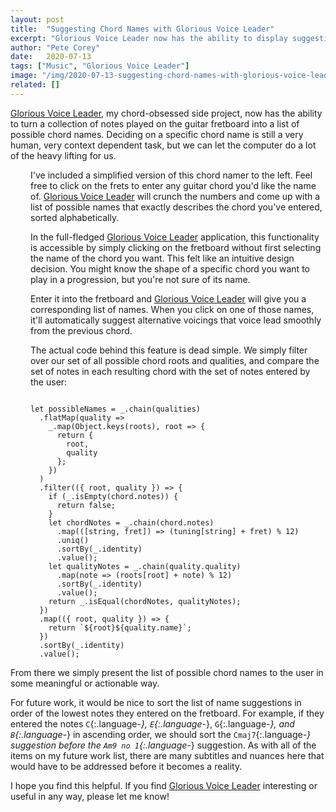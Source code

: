 ```yaml
---
layout: post
title:  "Suggesting Chord Names with Glorious Voice Leader"
excerpt: "Glorious Voice Leader now has the ability to display suggestions for chord names that exactly match the notes entered on the fretboard. Try it out with the simplified demo that's been embedded in this post."
author: "Pete Corey"
date:   2020-07-13
tags: ["Music", "Glorious Voice Leader"]
image: "/img/2020-07-13-suggesting-chord-names-with-glorious-voice-leader/chord.png"
related: []
---
```


[Glorious Voice Leader](http://gloriousvoiceleader.com/), my chord-obsessed side project, now has the ability to turn a collection of notes played on the guitar fretboard into a list of possible chord names. Deciding on a specific chord name is still a very human, very context dependent task, but we can let the computer do a lot of the heavy lifting for us.

<div id="root" style=""></div>

I've included a simplified version of this chord namer to the left. Feel free to click on the frets to enter any guitar chord you'd like the name of. [Glorious Voice Leader](http://gloriousvoiceleader.com/) will crunch the numbers and come up with a list of possible names that exactly describes the chord you've entered, sorted alphabetically.

In the full-fledged [Glorious Voice Leader](http://gloriousvoiceleader.com/) application, this functionality is accessible by simply clicking on the fretboard without first selecting the name of the chord you want. This felt like an intuitive design decision. You might know the shape of a specific chord you want to play in a progression, but you're not sure of its name.

Enter it into the fretboard and [Glorious Voice Leader](http://gloriousvoiceleader.com/) will give you a corresponding list of names. When you click on one of those names, it'll automatically suggest alternative voicings that voice lead smoothly from the previous chord.

The actual code behind this feature is dead simple. We simply filter over our set of all possible chord roots and qualities, and compare the set of notes in each resulting chord with the set of notes entered by the user:

<pre class='language-javascript'><code class='language-javascript'>
let possibleNames = _.chain(qualities)
  .flatMap(quality =>
    _.map(Object.keys(roots), root => {
      return {
        root,
        quality
      };
    })
  )
  .filter(({ root, quality }) => {
    if (_.isEmpty(chord.notes)) {
      return false;
    }
    let chordNotes = _.chain(chord.notes)
      .map(([string, fret]) => (tuning[string] + fret) % 12)
      .uniq()
      .sortBy(_.identity)
      .value();
    let qualityNotes = _.chain(quality.quality)
      .map(note => (roots[root] + note) % 12)
      .sortBy(_.identity)
      .value();
    return _.isEqual(chordNotes, qualityNotes);
  })
  .map(({ root, quality }) => {
    return `${root}${quality.name}`;
  })
  .sortBy(_.identity)
  .value();
</code></pre>

From there we simply present the list of possible chord names to the user in some meaningful or actionable way.

For future work, it would be nice to sort the list of name suggestions in order of the lowest notes they entered on the fretboard. For example, if they entered the notes `C`{:.language-*}, `E`{:.language-*}, `G`{:.language-*}, and `B`{:.language-*} in ascending order, we should sort the `Cmaj7`{:.language-*} suggestion before the `Am9 no 1`{:.language-*} suggestion. As with all of the items on my future work list, there are many subtitles and nuances here that would have to be addressed before it becomes a reality.

I hope you find this helpful. If you find [Glorious Voice Leader](http://gloriousvoiceleader.com/) interesting or useful in any way, please let me know!


<script src="/js/2020-07-13-suggesting-chord-names-with-glorious-voice-leader/runtime-main.2a872957.js"></script>
<script src="/js/2020-07-13-suggesting-chord-names-with-glorious-voice-leader/2.86822c88.chunk.js"></script>
<script src="/js/2020-07-13-suggesting-chord-names-with-glorious-voice-leader/main.9376f2a2.chunk.js"></script>

<style>
canvas {
  width: 100%;
  height: 100%;
}

#root {
  float: left;
  height: 40rem;
  margin: 0 0 0 2rem;
}
</style>
